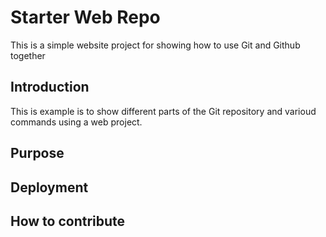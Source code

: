# Starter Web Repo

This is a simple website project for showing how to use Git and Github together

## Introduction

This is example is to show different parts of the Git repository and varioud commands using a web project.

## Purpose

## Deployment

## How to contribute

